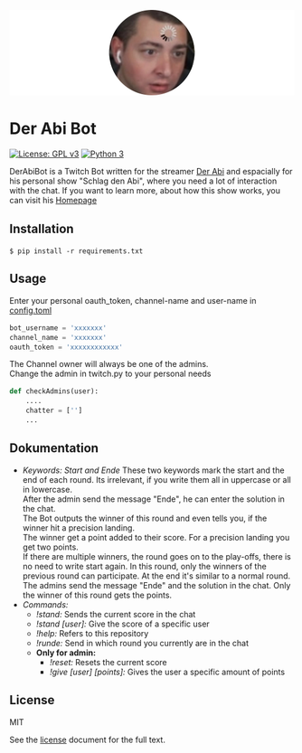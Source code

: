 [![DerAbiBot](img/lost.png)](https://github.com/yarissi/derabibot)


# Der Abi Bot

[![License: GPL v3](https://img.shields.io/badge/license-MIT-blue.svg)](./LICENSE) [![Python 3](https://img.shields.io/badge/python-3-blue.svg)](https://www.python.org/)

DerAbiBot is a Twitch Bot written for the streamer [Der Abi](https://www.twitch.tv/der_abi__) and 
espacially for his personal show "Schlag den Abi", where you need a lot of interaction with the chat.
If you want to learn more, about how this show works, you can visit his [Homepage](https://derabi.com/)

## Installation

```$ pip install -r requirements.txt```

## Usage

Enter your personal oauth_token, channel-name and user-name in [config.toml](https://github.com/YaRissi/DerAbiBot/blob/main/ressources/config.toml)
```python
bot_username = 'xxxxxxx'
channel_name = 'xxxxxxx'
oauth_token = 'xxxxxxxxxxxx'
```

The Channel owner will always be one of the admins.\
Change the admin in twitch.py to your personal needs
```python
def checkAdmins(user):
    ....
    chatter = ['']
    ...
```

## Dokumentation

- *Keywords: Start and Ende* These two keywords mark the start and the end of each round. 
Its irrelevant, if you write them all in uppercase or all in lowercase.\
After the admin send the message "Ende", he can enter the solution in the chat.\
The Bot outputs the winner of this round and even tells you, if the winner hit a precision landing.\
The winner get a point added to their score. For a precision landing you get two points.\
If there are multiple winners, the round goes on to the play-offs, there is no need to write start again.
In this round, only the winners of the previous round can participate. At the end it's similar to a normal round.
The admins send the message "Ende" and the solution in the chat. Only the winner of this round gets the points.
- *Commands:*
    - *!stand:* Sends the current score in the chat
    - *!stand [user]:* Give the score of a specific user
    - *!help:* Refers to this repository
    - *!runde:* Send in which round you currently are in the chat
    - **Only for admin:**
      - *!reset:* Resets the current score
      - *!give [user] [points]:* Gives the user a specific amount of points
    

## License
MIT

See the [license](./LICENSE) document for the full text.
